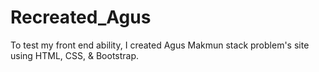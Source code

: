 # Recreated_Agus
To test my front end ability, I created Agus Makmun stack problem's site using HTML, CSS, &amp; Bootstrap.
